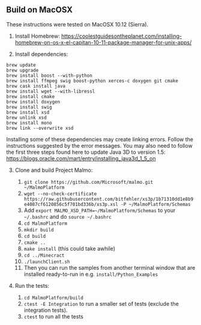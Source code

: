 
## Build on MacOSX ##

These instructions were tested on MacOSX 10.12 (Sierra).

1. Install Homebrew: https://coolestguidesontheplanet.com/installing-homebrew-on-os-x-el-capitan-10-11-package-manager-for-unix-apps/

2. Install dependencies:

  ```
  brew update
  brew upgrade
  brew install boost --with-python
  brew install ffmpeg swig boost-python xerces-c doxygen git cmake
  brew cask install java
  brew install wget --with-libressl
  brew install cmake
  brew install doxygen
  brew install swig
  brew install xsd
  brew unlink xsd
  brew install mono
  brew link --overwrite xsd
  ```
Installing some of these dependencies may create linking errors. Follow the instructions suggested by the error messages.
You may also need to follow the first three steps found here to update Java 3D to version 1.5: https://blogs.oracle.com/mart/entry/installing_java3d_1_5_on

3. Clone and build Project Malmo:
    1. `git clone https://github.com/Microsoft/malmo.git ~/MalmoPlatform`  
    2. `wget --no-check-certificate https://raw.githubusercontent.com/bitfehler/xs3p/1b71310dd1e8b9e4087cf6120856c5f701bd336b/xs3p.xsl -P ~/MalmoPlatform/Schemas`
    3. Add `export MALMO_XSD_PATH=~/MalmoPlatform/Schemas` to your `~/.bashrc` and do `source ~/.bashrc`
    3. `cd MalmoPlatform`
    4. `mkdir build`
    5. `cd build`
    6. `cmake ..`
    7. `make install` (this could take awhile)
    8. `cd ../Minecract`
    9. `./launchClient.sh`
    8. Then you can run the samples from another terminal window that are installed ready-to-run in e.g. `install/Python_Examples`

4. Run the tests:
    1. `cd MalmoPlatform/build`
    2. `ctest -E Integration` to run a smaller set of tests (exclude the integration tests).
    3. `ctest` to run all the tests
